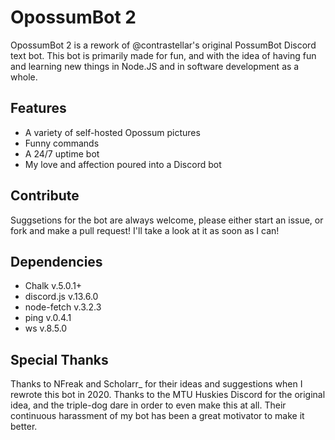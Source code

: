 # OpossumBot 2
OpossumBot 2 is a rework of @contrastellar's original PossumBot Discord text bot. This bot is primarily made for fun, and with the idea of having fun and learning new things in Node.JS and in software development as a whole.

## Features
* A variety of self-hosted Opossum pictures
* Funny commands
* A 24/7 uptime bot
* My love and affection poured into a Discord bot

## Contribute
Suggsetions for the bot are always welcome, please either start an issue, or fork and make a pull request! I'll take a look at it as soon as I can!

## Dependencies
* Chalk v.5.0.1+
* discord.js v.13.6.0
* node-fetch v.3.2.3
* ping v.0.4.1
* ws v.8.5.0

## Special Thanks
Thanks to NFreak and Scholarr_ for their ideas and suggestions when I rewrote this bot in 2020. Thanks to the MTU Huskies Discord for the original idea, and the triple-dog dare in order to even make this at all. Their continuous harassment of my bot has been a great motivator to make it better.